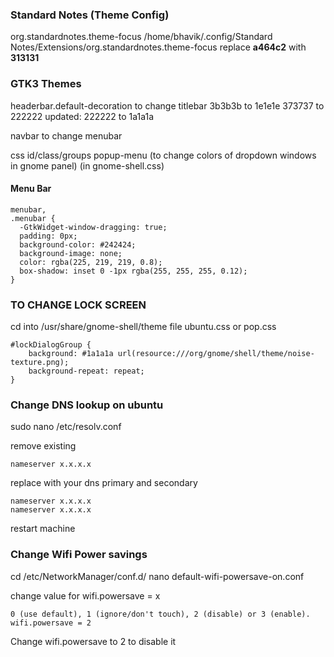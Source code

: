 ### Standard Notes (Theme Config)

org.standardnotes.theme-focus
/home/bhavik/.config/Standard Notes/Extensions/org.standardnotes.theme-focus
replace **a464c2** with **313131**

### GTK3 Themes

headerbar.default-decoration to change titlebar
3b3b3b to 1e1e1e
373737 to 222222
updated: 222222 to 1a1a1a

navbar to change menubar

css id/class/groups
popup-menu (to change colors of dropdown windows in gnome panel) (in gnome-shell.css)

#### Menu Bar

```
menubar,
.menubar {
  -GtkWidget-window-dragging: true;
  padding: 0px;
  background-color: #242424;
  background-image: none;
  color: rgba(225, 219, 219, 0.8);
  box-shadow: inset 0 -1px rgba(255, 255, 255, 0.12);
}
```

### TO CHANGE LOCK SCREEN

cd into /usr/share/gnome-shell/theme
file ubuntu.css or pop.css

```
#lockDialogGroup {
    background: #1a1a1a url(resource:///org/gnome/shell/theme/noise-texture.png);
    background-repeat: repeat;
}
```

### Change DNS lookup on ubuntu

sudo nano /etc/resolv.conf

remove existing

```
nameserver x.x.x.x
```

replace with your dns primary and secondary

```
nameserver x.x.x.x
nameserver x.x.x.x
```

restart machine

### Change Wifi Power savings

cd /etc/NetworkManager/conf.d/
nano default-wifi-powersave-on.conf

change value for wifi.powersave = x

```
0 (use default), 1 (ignore/don't touch), 2 (disable) or 3 (enable).
wifi.powersave = 2
```

Change wifi.powersave to 2 to disable it
